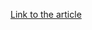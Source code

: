 [Link to the article](https://www.welivesecurity.com/2014/11/17/privacy-security-post-snowden-pew-research-confirms-eset-findings/)
